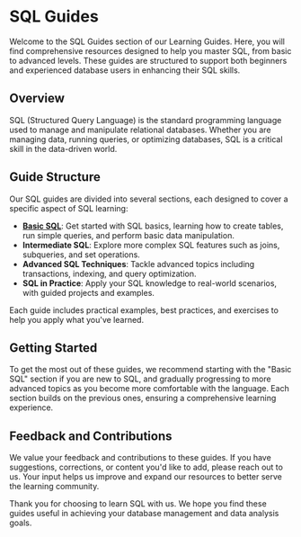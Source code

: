 # SQL Guides

Welcome to the SQL Guides section of our Learning Guides. Here, you will find comprehensive resources designed to help you master SQL, from basic to advanced levels. These guides are structured to support both beginners and experienced database users in enhancing their SQL skills.

## Overview

SQL (Structured Query Language) is the standard programming language used to manage and manipulate relational databases. Whether you are managing data, running queries, or optimizing databases, SQL is a critical skill in the data-driven world.

## Guide Structure

Our SQL guides are divided into several sections, each designed to cover a specific aspect of SQL learning:

- [**Basic SQL**](Basic/README.md): Get started with SQL basics, learning how to create tables, run simple queries, and perform basic data manipulation.
- **Intermediate SQL**: Explore more complex SQL features such as joins, subqueries, and set operations.
- **Advanced SQL Techniques**: Tackle advanced topics including transactions, indexing, and query optimization.
- **SQL in Practice**: Apply your SQL knowledge to real-world scenarios, with guided projects and examples.

Each guide includes practical examples, best practices, and exercises to help you apply what you've learned.

## Getting Started

To get the most out of these guides, we recommend starting with the "Basic SQL" section if you are new to SQL, and gradually progressing to more advanced topics as you become more comfortable with the language. Each section builds on the previous ones, ensuring a comprehensive learning experience.

## Feedback and Contributions

We value your feedback and contributions to these guides. If you have suggestions, corrections, or content you'd like to add, please reach out to us. Your input helps us improve and expand our resources to better serve the learning community.

Thank you for choosing to learn SQL with us. We hope you find these guides useful in achieving your database management and data analysis goals.
